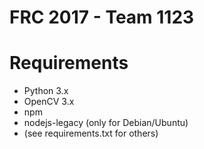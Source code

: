 # FRC 2017 - Team 1123

Requirements
========

* Python 3.x
* OpenCV 3.x
* npm
* nodejs-legacy (only for Debian/Ubuntu)
* (see requirements.txt for others)
